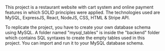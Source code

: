 This project is a restaurant website with cart system and online payment features in which SOLID principles were applied.
The technologies used are MySQL, ExpressJS, React, NodeJS, CSS, HTML & Stripe API.

To replicate the project, you have to create your own database schema using MySQL. A folder
named "mysql_tables" is inside the "backend" folder which contains SQL syntaxes to create the empty
tables used in this project. You can import and run it to your MySQL database schema.


